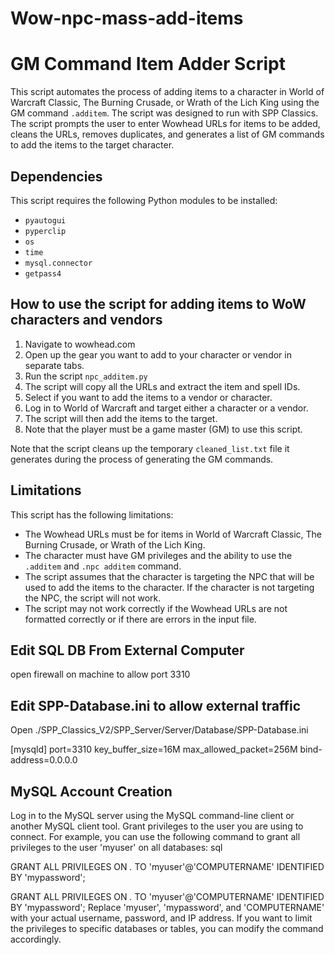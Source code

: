 # Wow-npc-mass-add-items
# GM Command Item Adder Script

This script automates the process of adding items to a character in World of Warcraft Classic, The Burning Crusade, or Wrath of the Lich King using the GM command `.additem`. The script was designed to run with SPP Classics. The script prompts the user to enter Wowhead URLs for items to be added, cleans the URLs, removes duplicates, and generates a list of GM commands to add the items to the target character.

## Dependencies

This script requires the following Python modules to be installed:

- `pyautogui`
- `pyperclip`
- `os`
- `time`
- `mysql.connector`
- `getpass4`

## How to use the script for adding items to WoW characters and vendors

1. Navigate to wowhead.com
2. Open up the gear you want to add to your character or vendor in separate tabs.
3. Run the script `npc_additem.py`
4. The script will copy all the URLs and extract the item and spell IDs.
5. Select if you want to add the items to a vendor or character.
6. Log in to World of Warcraft and target either a character or a vendor.
7. The script will then add the items to the target.
8. Note that the player must be a game master (GM) to use this script.

Note that the script cleans up the temporary `cleaned_list.txt` file it generates during the process of generating the GM commands.

## Limitations

This script has the following limitations:

- The Wowhead URLs must be for items in World of Warcraft Classic, The Burning Crusade, or Wrath of the Lich King.
- The character must have GM privileges and the ability to use the `.additem` and `.npc additem` command.
- The script assumes that the character is targeting the NPC that will be used to add the items to the character. If the character is not targeting the NPC, the script will not work.
- The script may not work correctly if the Wowhead URLs are not formatted correctly or if there are errors in the input file.


## Edit SQL DB From External Computer

open firewall on machine to allow port 3310

## Edit SPP-Database.ini to allow external traffic
Open ./SPP_Classics_V2/SPP_Server/Server/Database/SPP-Database.ini

[mysqld]
port=3310
key_buffer_size=16M
max_allowed_packet=256M
bind-address=0.0.0.0

## MySQL Account Creation
Log in to the MySQL server using the MySQL command-line client or another MySQL client tool.
Grant privileges to the user you are using to connect. For example, you can use the following command to grant all privileges to the user 'myuser' on all databases:
sql

GRANT ALL PRIVILEGES ON *.* TO 'myuser'@'COMPUTERNAME' IDENTIFIED BY 'mypassword';

GRANT ALL PRIVILEGES ON *.* TO 'myuser'@'COMPUTERNAME' IDENTIFIED BY 'mypassword';
Replace 'myuser', 'mypassword', and 'COMPUTERNAME' with your actual username, password, and IP address. If you want to limit the privileges to specific databases or tables, you can modify the command accordingly.